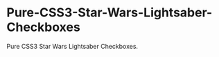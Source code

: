 Pure-CSS3-Star-Wars-Lightsaber-Checkboxes
=========================================

Pure CSS3 Star Wars Lightsaber Checkboxes.
